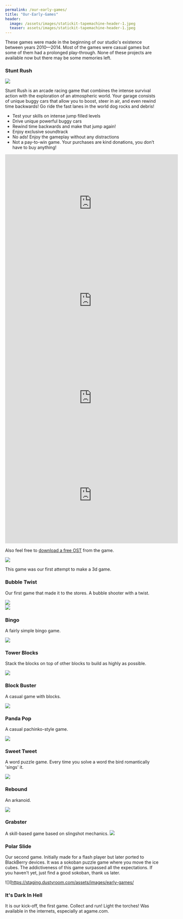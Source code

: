 ```yaml
---
permalink: /our-early-games/
title: "Our-Early-Games"
header:
  image: /assets/images/statickit-tapemachine-header-1.jpeg
  teaser: assets/images/statickit-tapemachine-header-1.jpeg
---
```


These games were made in the beginning of our studio's existence between years 2010—2014. Most of the games were casual games but some of them had a prolonged play-through. None of these projects are available now but there may be some memories left.

### Stunt Rush

![](https://staging.dustyroom.com/assets/images/early-games/stunt_rush_website_pic.png)  

Stunt Rush is an arcade racing game that combines the intense survival action with the exploration of an atmospheric world. Your garage consists of unique buggy cars that allow you to boost, steer in air, and even rewind time backwards! Go ride the fast lanes in the world dog rocks and debris!  

  * Test your skills on intense jump filled levels
  * Drive unique powerful buggy cars
  * Rewind time backwards and make that jump again!
  * Enjoy exclusive soundtrack
  * No ads! Enjoy the gameplay without any distractions
  * Not a pay-to-win game. Your purchases are kind donations, you don’t have to buy anything!  

<iframe width="560" height="315" src="https://www.youtube.com/embed/vcEcihRuEx4" title="YouTube video player" frameborder="0" allow="accelerometer; autoplay; clipboard-write; encrypted-media; gyroscope; picture-in-picture" allowfullscreen></iframe>  

<iframe width="560" height="315" src="https://www.youtube.com/embed/qHBhlbhcJ4k" title="YouTube video player" frameborder="0" allow="accelerometer; autoplay; clipboard-write; encrypted-media; gyroscope; picture-in-picture" allowfullscreen></iframe>

<iframe width="560" height="315" src="https://www.youtube.com/embed/DzY1_FejezY" title="YouTube video player" frameborder="0" allow="accelerometer; autoplay; clipboard-write; encrypted-media; gyroscope; picture-in-picture" allowfullscreen></iframe>

<iframe width="560" height="315" src="https://www.youtube.com/embed/1HQjah1Ms3s" title="YouTube video player" frameborder="0" allow="accelerometer; autoplay; clipboard-write; encrypted-media; gyroscope; picture-in-picture" allowfullscreen></iframe>

Also feel free to [download a free OST](https://dustyroom.bandcamp.com/album/stunt-rush-ost) from the game.  

![](https://staging.dustyroom.com/assets/images/early-games/stunt_rush-music_cover.jpg)  

This game was our first attempt to make a 3d game.

### Bubble Twist
Our first game that made it to the stores. A bubble shooter with a twist.  

![](https://staging.dustyroom.com/assets/images/early-games/bubbletwist_thumb1.png)  
![](https://staging.dustyroom.com/assets/images/early-games/bubbletwist_page_img.png)  

### Bingo

A fairly simple bingo game.  

![](https://staging.dustyroom.com/assets/images/early-games/bingo-game-pic.png)

### Tower Blocks

Stack the blocks on top of other blocks to build as highly as possible.  

![](https://staging.dustyroom.com/assets/images/early-games/towerblocks_thumb1.png)

### Block Buster

A casual game with blocks.  

![](https://staging.dustyroom.com/assets/images/early-games/blockbuster_thumb1.png)

### Panda Pop

A casual pachinko-style game.  

![](https://staging.dustyroom.com/assets/images/early-games/pandapop_thumb1.png)

### Sweet Tweet

A word puzzle game. Every time you solve a word the bird romantically 'sings' it.  

![](https://staging.dustyroom.com/assets/images/early-games/sweettweet_thumb1.png)

### Rebound

An arkanoid.  

![](https://staging.dustyroom.com/assets/images/early-games/rebound_thumb1.png)

### Grabster

A skill-based game based on slingshot mechanics.
![](https://staging.dustyroom.com/assets/images/early-games/grabster_thumb2.png)

### Polar Slide

Our second game. Initially made for a flash player but later ported to BlackBerry devices. It was a sokoban puzzle game where you move the ice cubes. The addictiveness of this game surpassed all the expectations. If you haven't yet, just find a good sokoban, thank us later.  

![](https://staging.dustyroom.com/assets/images/early-games/

### It's Dark In Hell

It is our kick-off, the first game. Collect and run! Light the torches! Was available in the internets, especially at agame.com.

